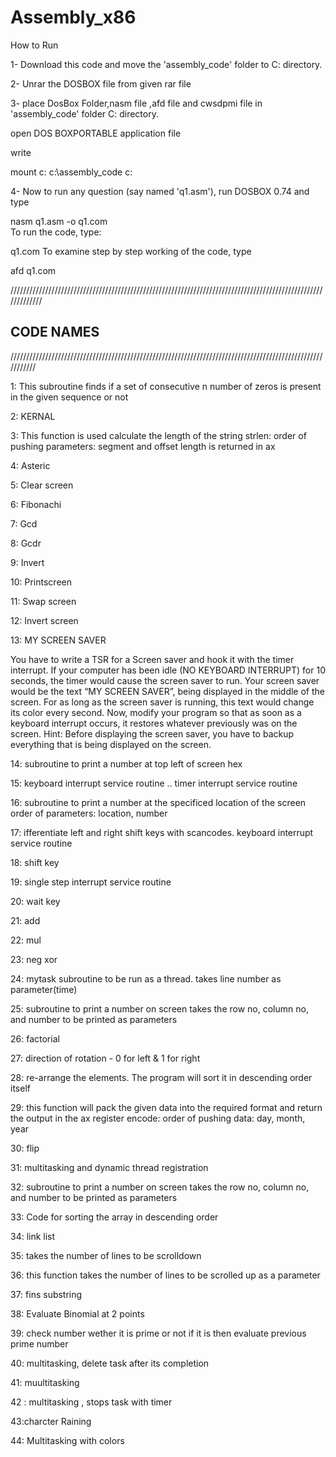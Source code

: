 # Assembly_x86
How to Run

1- Download this code and move the 'assembly_code' folder to C: directory.

2- Unrar the DOSBOX file from given rar file

3- place DosBox Folder,nasm file ,afd file and cwsdpmi file in 'assembly_code' folder  C: directory.

open DOS BOXPORTABLE application file

write

mount c: c:\assembly_code 
c:

4- Now to run any question (say named 'q1.asm'), run DOSBOX 0.74 and type

nasm q1.asm -o q1.com  
To run the code, type:

q1.com
To examine step by step working of the code, type

afd q1.com

/////////////////////////////////////////////////////////////////////////////////////////////////////////////

## CODE NAMES

///////////////////////////////////////////////////////////////////////////////////////////////////////////

1: This subroutine finds if a set of consecutive n number of zeros is present in the given sequence or not

2: KERNAL

3: This function is used calculate the length of the string  strlen: order of pushing parameters: segment and offset length is returned in ax

4:  Asteric

5: Clear screen

6: Fibonachi

7: Gcd

8: Gcdr

9: Invert

10: Printscreen

11: Swap screen

12: Invert screen

13: MY SCREEN SAVER

 You have to write a TSR for a Screen saver and hook it with the timer interrupt. If your computer has been idle (NO KEYBOARD INTERRUPT) for 10 seconds, the timer would cause the screen saver to run. Your screen saver would be the text “MY SCREEN SAVER”, being displayed in the middle of the screen. For as long as the screen saver is running, this text would change its color every second. Now, modify your program so that as soon as a keyboard interrupt occurs, it restores whatever previously was on the screen.
Hint: Before displaying the screen saver, you have to backup everything that is being displayed on the screen. 

14: subroutine to print a number at top left of screen hex

15:  keyboard interrupt service routine .. timer interrupt service routine 

16: subroutine to print a number at the specificed location of the screen  order of parameters: location, number

17: ifferentiate left and right shift keys with scancodes. keyboard interrupt service routine

18: shift key

19: single step interrupt service routine

20: wait key

21: add

22: mul

23: neg xor

24: mytask subroutine to be run as a thread. takes line number as parameter(time)

25: subroutine to print a number on screen takes the row no, column no, and number to be printed as parameters

26: factorial

27: direction of rotation	- 0 for left & 1 for right

28: re-arrange the elements. The program will sort it in descending order itself

29: this function will pack the given data into the required format and return the output in the ax register
encode: order of pushing data: day, month, year

30: flip

31: multitasking and dynamic thread registration

32: subroutine to print a number on screen takes the row no, column no, and number to be printed as parameters

33: Code for sorting the array in descending order

34: link list 

35: takes the number of lines to be scrolldown

36: this function takes the number of lines to be scrolled up as a parameter

37: fins substring

38: Evaluate Binomial at 2 points

39: check number wether it is prime or not if it is then evaluate previous prime number

40: multitasking, delete task after its completion

41: muultitasking 

42 : multitasking , stops task with timer

43:charcter Raining

44: Multitasking with colors

